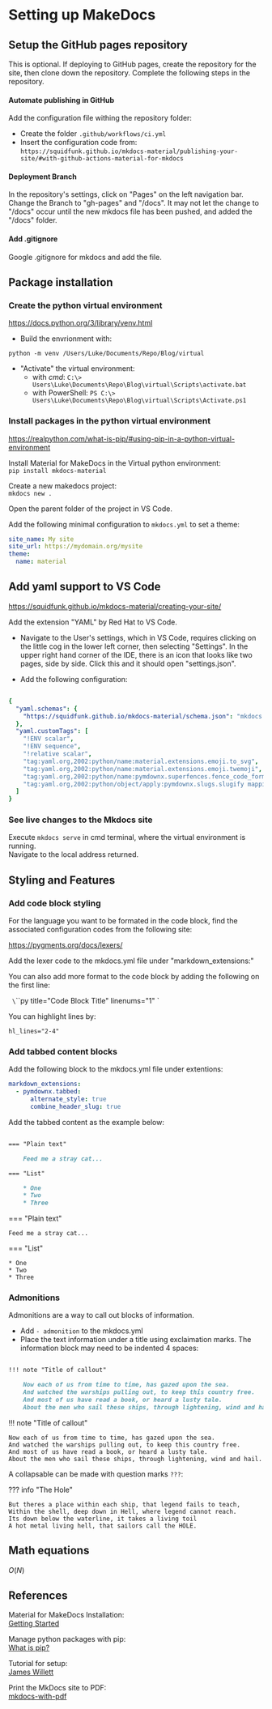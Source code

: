 # Setting up MakeDocs  

## Setup the GitHub pages repository  

This is optional. If deploying to GitHub pages, create the repository for the 
site, then clone down the repository.  Complete the following steps in the repository.  

#### Automate publishing in GitHub   

Add the configuration file withing the repository folder:  
- Create the folder `.github/workflows/ci.yml`  
- Insert the configuration code from:  
`https://squidfunk.github.io/mkdocs-material/publishing-your-site/#with-github-actions-material-for-mkdocs`  

#### Deployment Branch  

In the repository's settings, click on "Pages" on the left navigation bar. 
Change the Branch to "gh-pages" and "/docs". It may not let the change to 
"/docs" occur until the new mkdocs file has been pushed, and added the 
"/docs" folder.  

#### Add .gitignore  

Google .gitignore for mkdocs and add the file.  

## Package installation

### Create the python virtual environment  

https://docs.python.org/3/library/venv.html

- Build the envrionment with:  

`python -m venv /Users/Luke/Documents/Repo/Blog/virtual`   

- "Activate" the virtual environment:  
	- with *cmd*: `C:\> Users\Luke\Documents\Repo\Blog\virtual\Scripts\activate.bat`  
	- with PowerShell: `PS C:\> Users\Luke\Documents\Repo\Blog\virtual\Scripts\Activate.ps1`  

### Install packages in the python virtual environment  

https://realpython.com/what-is-pip/#using-pip-in-a-python-virtual-environment  

Install Material for MakeDocs in the Virtual python environment:  
`pip install mkdocs-material`

Create a new makedocs project:  
`mkdocs new .`  

Open the parent folder of the project in VS Code.  

Add the following minimal configuration to `mkdocs.yml` to set a theme:  

```yml  
site_name: My site
site_url: https://mydomain.org/mysite
theme:
  name: material
```

## Add yaml support to VS Code  

https://squidfunk.github.io/mkdocs-material/creating-your-site/

Add the extension "YAML" by Red Hat to VS Code.  

- Navigate to the User's settings, which in VS Code, requires clicking on the 
little cog in the lower left corner, then selecting "Settings". In the upper 
right hand corner of the IDE, there is an icon that looks like two pages, side 
by side. Click this and it should open "settings.json".   

- Add the following configuration:  

```yaml  

{
  "yaml.schemas": {
    "https://squidfunk.github.io/mkdocs-material/schema.json": "mkdocs.yml"
  },
  "yaml.customTags": [ 
    "!ENV scalar",
    "!ENV sequence",
    "!relative scalar",
    "tag:yaml.org,2002:python/name:material.extensions.emoji.to_svg",
    "tag:yaml.org,2002:python/name:material.extensions.emoji.twemoji",
    "tag:yaml.org,2002:python/name:pymdownx.superfences.fence_code_format",
    "tag:yaml.org,2002:python/object/apply:pymdownx.slugs.slugify mapping"
  ]
}
```

### See live changes to the Mkdocs site  

Execute `mkdocs serve` in cmd terminal, where the virtual environment is running.  
Navigate to the local address returned.  

## Styling and Features  

### Add code block styling  

For the language you want to be formated in the code block, find the associated 
configuration codes from the following site:  

https://pygments.org/docs/lexers/  

Add the lexer code to the mkdocs.yml file under "markdown_extensions:"  

You can also add more format to the code block by adding the following on the 
first line:  

` \`\`\`py title="Code Block Title" linenums="1" `

You can highlight lines by:  

` hl_lines="2-4"  `

### Add tabbed content blocks  

Add the following block to the mkdocs.yml file under extentions:  

```yml  
markdown_extensions:
  - pymdownx.tabbed:
      alternate_style: true
      combine_header_slug: true  
```

Add the tabbed content as the example below:  

```md  

=== "Plain text"  

    Feed me a stray cat...  

=== "List"  

    * One  
    * Two  
    * Three 

```

=== "Plain text"  

    Feed me a stray cat...  

=== "List"  

    * One  
    * Two  
    * Three 

### Admonitions  

Admonitions are a way to call out blocks of information.  

- Add `- admonition` to the mkdocs.yml  
- Place the text information under a title using exclaimation marks. The information
block may need to be indented 4 spaces:    

```md  

!!! note "Title of callout"  

    Now each of us from time to time, has gazed upon the sea.
    And watched the warships pulling out, to keep this country free.
    And most of us have read a book, or heard a lusty tale.
    About the men who sail these ships, through lightening, wind and hail.  

```

!!! note "Title of callout"  

    Now each of us from time to time, has gazed upon the sea.
    And watched the warships pulling out, to keep this country free.
    And most of us have read a book, or heard a lusty tale.
    About the men who sail these ships, through lightening, wind and hail.  

A collapsable can be made with question marks `???`:  

??? info "The Hole"  

    But theres a place within each ship, that legend fails to teach,
    Within the shell, deep down in Hell, where legend cannot reach.
    Its down below the waterline, it takes a living toil
    A hot metal living hell, that sailors call the HOLE.


## Math equations  

$O(N)$

## References  

Material for MakeDocs Installation:  
[Getting Started](https://squidfunk.github.io/mkdocs-material/getting-started/)  

Manage python packages with pip:  
[What is pip?](https://realpython.com/what-is-pip/)  

Tutorial for setup:  
[James Willett](https://jameswillett.dev/getting-started-with-material-for-mkdocs/#code-blocks)  

Print the MkDocs site to PDF:  
[mkdocs-with-pdf](https://pypi.org/project/mkdocs-with-pdf/)




